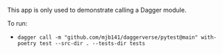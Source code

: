 This app is only used to demonstrate calling a Dagger module.

To run:

* `dagger call -m "github.com/mjb141/daggerverse/pytest@main" with-poetry test --src-dir . --tests-dir tests`
